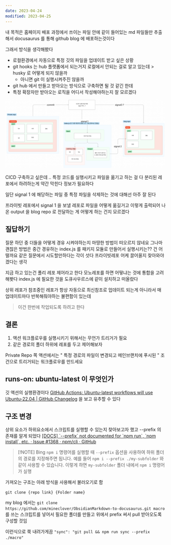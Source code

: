```yaml
---
date: 2023-04-24
modified: 2023-04-25
---
```


내 목적은 홈페이지 배포 과정에서 쓰이는 파일 안에 같이 들어있는 md 파일들만 추출해서
docusaurus 를 통해 github blog 에 배포하는것이다

그래서 방식을 생각해봤다
- 로컬환경에서 자동으로 특정 깃의 파일을 업데이트 받고 싶은 상황
- git hooks 는 hub 플랫폼에서 되는거지 로컬에서 안되는 걸로 알고 있는데 > husky 로 어떻게 되지 않을까
	- 아니면 git 이 실행시켜주진 않을까
- git hub 에서 만들고 받아오는 방식으로 구축하면 될 것 같긴 한데
- 특정 확장자만 받아오는 로직을 어디서 작성해야하는지 잘 모르겠다


![](file/02-github-action.png)

CICD 구축하고 싶은데 .. 특정 코드를 실행시키고 파일을 옮기고 하는 걸 다 분리된 레포에서 하려하는게 약간 막힌다
정보가 필요하다

일단 signal 1 에 해당하는 파일 중 특정 파일을 삭제하는 것에 대해선 아주 잘 된다

프라이빗 레포에서 signal 1 을 보낼 레포로 파일을 어떻게 옮길거고
이렇게 출력되어 나온 output 을 blog repo 로 전달하는 게 어떻게 하는 건지 모르겠다

## 질답하기

질문 하던 중
더들을 어떻게 경유 시켜야하는지 마땅한 방법이 떠오르지 않네요 그나마 괜찮은 방법은 중간 경유하는 index.js 를 패키지 모듈로 만들어서 실행시키는?? 건 어떨까요 같은 질문에서
시도할만하다는 각이 섯다
프라이빗레포 어케 끌어올지 찾아와야겠다는 생각

지금 하고 있는건 폴리 레포 제어라고 한다
모노레포를 하면 어떻냐는 것에 통합을 고려해봣다
index.js 에 필요한 것을 도큐사우르스에 같이 설치하고
떠올랐다

상위 레포가 참조중인 레포가 항상 자동으로 최신참조로 업데이트 되는게 아니라서 매 업데이트마다 반복해줘야하는 불편함이 있는데
> 이건 한번에 작업되도록 하려고 한다

## 결론

1. 액션 워크플로우를 실행시키기 위해서는 무언가 트리거가 필요
2. 같은 경로의 폴더 하위에 레포를 두고 제어해보자


Private Repo 쪽 액션에서는 " 특정 경로의 파일이 변경되고 메인브랜치에 푸시된 " 조건으로 트리거되는 워크플로우를 만드세요

## runs-on: ubuntu-latest 이 무엇인가

깃 액션의 실행환경이다
[GitHub Actions: Ubuntu-latest workflows will use Ubuntu-22.04 | GitHub Changelog](https://github.blog/changelog/2022-11-09-github-actions-ubuntu-latest-workflows-will-use-ubuntu-22-04/)
을 보고 유추할 수 있다

## 구조 변경

상위 요소가 하위요소에서 스크립트를 실행할 수 있는지 찾아보고자 했고
--prefix 의 존재를 알게 되었다
[[DOCS] \`--prefix\` not documented for \`npm run\`, \`npm install\`, etc. · Issue #1368 · npm/cli · GitHub](https://github.com/npm/cli/issues/1368)

> [!NOTE] Bing
> `npm i` 명령어를 실행할 때 `--prefix` 옵션을 사용하여 하위 폴더의 경로를 지정해주면 됩니다.
> 예를 들어 `npm i --prefix ./my-subfolder` 와 같이 사용할 수 있습니다. 이렇게 하면 `my-subfolder` 폴더 내에서 `npm i` 명령어가 실행

가져오는 구조는 아래 방식을 사용해서 불러오기로 함

```shell 
git clone {repo link} {Folder name}
```

my blog 에서는
`git clone https://github.com/mineclover/ObsidianMarkdown-to-docusaurus.git macro`
를 쓰는 스크립트를 넣어서 필요한 폴더를 만들고
위에서 prefix 써서 pull 받아오도록 구성할 것임

이런식으로 쭉 내려가게끔
`"sync": "git pull && npm run sync --prefix ./macro"`
